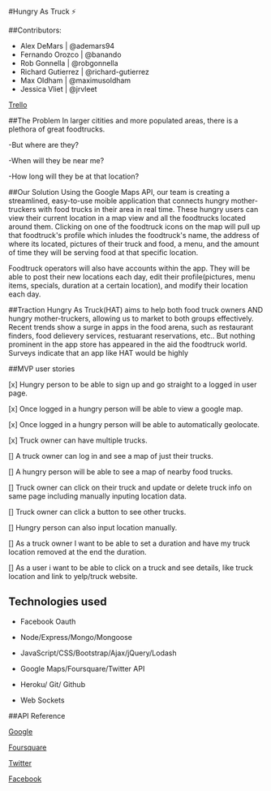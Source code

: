 #Hungry As Truck ⚡

##Contributors:
- Alex DeMars | @ademars94
- Fernando Orozco | @banando
- Rob Gonnella | @robgonnella  
- Richard Gutierrez | @richard-gutierrez  
- Max Oldham | @maximusoldham  
- Jessica Vliet | @jrvleet



[Trello](https://trello.com/b/jMLFbuxz/hungry-as-truck)

##The Problem
In larger citities and more populated areas, there is a plethora of great foodtrucks.

-But where are they?

-When will they be near me?

-How long will they be at that location?

##Our Solution
Using the Google Maps API, our team is creating a streamlined, easy-to-use moible application that connects hungry mother-truckers with food trucks in their area in real time. These hungry users can view their current location in a map view and all the foodtrucks located around them. Clicking on one of the foodtruck icons on the map will pull up that foodtruck's profile which inludes the foodtruck's name, the address of where its located, pictures of their truck and food, a menu, and the amount of time they will be serving food at that specific location.

Foodtruck operators will also have accounts within the app. They will be able to post their new locations each day, edit their profile(pictures, menu items, specials, duration at a certain location), and modify their location each day.

##Traction
Hungry As Truck(HAT) aims to help both food truck owners AND hungry mother-truckers, allowing us to market to both groups effectively. Recent trends show a surge in apps in the food arena, such as restaurant finders, food delievery services, restuarant reservations, etc.. But nothing prominent in the app store has appeared in the aid the  foodtruck world. Surveys indicate that an app like HAT would be highly


##MVP user stories

[x] Hungry person to be able to sign up and go straight to a logged in user page.

[x] Once logged in a hungry person will be able to view a google map.

[x] Once logged in a hungry person will be able to automatically geolocate.

[x] Truck owner can have multiple trucks.

[] A truck owner can log in and see a map of just their trucks.

[] A hungry person will be able to see a map of nearby food trucks.

[] Truck owner can click on their truck and update or delete truck info on same page including manually inputing location data.

[] Truck owner can click a button to see other trucks.

[] Hungry person can also input location manually.

[] As a truck owner I want to be able to set a duration and have my truck location removed at the end the duration.

[] As a user i want to be able to click on a truck and see details, like truck location and link to yelp/truck website.


## Technologies used

- Facebook Oauth

- Node/Express/Mongo/Mongoose

- JavaScript/CSS/Bootstrap/Ajax/jQuery/Lodash

- Google Maps/Foursquare/Twitter API

- Heroku/ Git/ Github

- Web Sockets


##API Reference

[Google](https://developers.google.com/maps/?hl=en)

[Foursquare](https://developer.foursquare.com/docs/)

[Twitter](https://dev.twitter.com/overview/documentation)

[Facebook](https://developers.facebook.com/docs)











